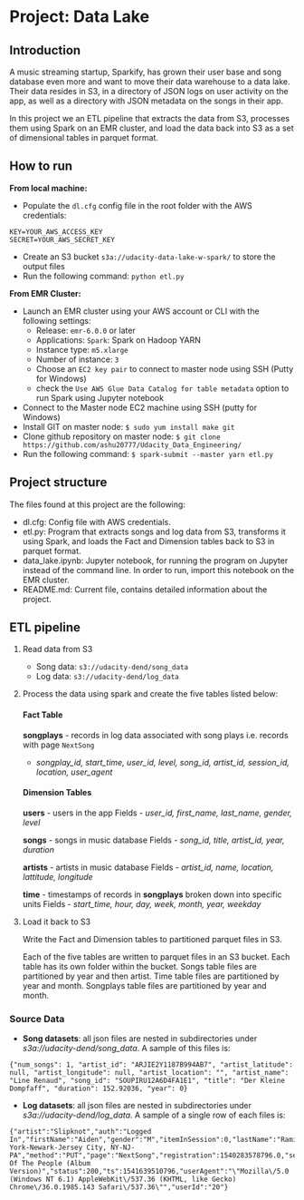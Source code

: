 # Project: Data Lake

## Introduction

A music streaming startup, Sparkify, has grown their user base and song database even more and want to move their data warehouse to a data lake. Their data resides in S3, in a directory of JSON logs on user activity on the app, as well as a directory with JSON metadata on the songs in their app.

In this project we an ETL pipeline that extracts the data from S3, processes them using Spark on an EMR cluster, and load the data back into S3 as a set of dimensional tables in parquet format. 

## How to run
**From local machine:**	
- Populate the `dl.cfg` config file in the root folder with the AWS credentials:
```
KEY=YOUR_AWS_ACCESS_KEY
SECRET=YOUR_AWS_SECRET_KEY
```
- Create an S3 bucket `s3a://udacity-data-lake-w-spark/` to store the output files
- Run the following command:
`python etl.py`


**From EMR Cluster:**	
* Launch an EMR cluster using your AWS account or CLI with the following settings:
	- Release: `emr-6.0.0` or later
	- Applications: `Spark`: Spark on Hadoop YARN 
	- Instance type: `m5.xlarge`
	- Number of instance: `3`
	- Choose an `EC2 key pair` to connect to master node using SSH (Putty for Windows)
	- check the `Use AWS Glue Data Catalog for table metadata` option to run Spark using Jupyter notebook
* Connect to the Master node EC2 machine using SSH (putty for Windows)
* Install GIT on master node: `$ sudo yum install make git`
* Clone github repository on master node: `$ git clone https://github.com/ashu20777/Udacity_Data_Engineering/`
* Run the following command: `$ spark-submit --master yarn etl.py`
		
		
## Project structure

The files found at this project are the following:

- dl.cfg: Config file with AWS credentials.
- etl.py: Program that extracts songs and log data from S3, transforms it using Spark, and loads the Fact and Dimension tables back to S3 in parquet format.
- data_lake.ipynb: Jupyter notebook, for running the program on Jupyter instead of the command line. In order to run, import this notebook on the EMR cluster.
- README.md: Current file, contains detailed information about the project.

## ETL pipeline

1. Read data from S3
    - Song data: `s3://udacity-dend/song_data`
    - Log data: `s3://udacity-dend/log_data`

2. Process the data using spark and create the five tables listed below: 
    #### Fact Table
	 **songplays**  - records in log data associated with song plays i.e. records with page  `NextSong`
    -   _songplay_id, start_time, user_id, level, song_id, artist_id, session_id, location, user_agent_

	#### Dimension Tables
	 **users**  - users in the app
		Fields -   _user_id, first_name, last_name, gender, level_
		
	 **songs**  - songs in music database
    Fields - _song_id, title, artist_id, year, duration_
    
	**artists**  - artists in music database
    Fields -   _artist_id, name, location, lattitude, longitude_
    
	  **time**  - timestamps of records in  **songplays**  broken down into specific units
    Fields -   _start_time, hour, day, week, month, year, weekday_

3. Load it back to S3

    Write the Fact and Dimension tables to partitioned parquet files in S3.

    Each of the five tables are written to parquet files in an S3 bucket. Each table has its own folder within the bucket. Songs table files are partitioned by year and then artist. Time table files are partitioned by year and month. Songplays table files are partitioned by year and month.

### Source Data
- **Song datasets**: all json files are nested in subdirectories under *s3a://udacity-dend/song_data*. A sample of this files is:

```
{"num_songs": 1, "artist_id": "ARJIE2Y1187B994AB7", "artist_latitude": null, "artist_longitude": null, "artist_location": "", "artist_name": "Line Renaud", "song_id": "SOUPIRU12A6D4FA1E1", "title": "Der Kleine Dompfaff", "duration": 152.92036, "year": 0}
```

- **Log datasets**: all json files are nested in subdirectories under *s3a://udacity-dend/log_data*. A sample of a single row of each files is:

```
{"artist":"Slipknot","auth":"Logged In","firstName":"Aiden","gender":"M","itemInSession":0,"lastName":"Ramirez","length":192.57424,"level":"paid","location":"New York-Newark-Jersey City, NY-NJ-PA","method":"PUT","page":"NextSong","registration":1540283578796.0,"sessionId":19,"song":"Opium Of The People (Album Version)","status":200,"ts":1541639510796,"userAgent":"\"Mozilla\/5.0 (Windows NT 6.1) AppleWebKit\/537.36 (KHTML, like Gecko) Chrome\/36.0.1985.143 Safari\/537.36\"","userId":"20"}
```